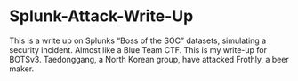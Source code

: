 # Splunk-Attack-Write-Up
This is a write up on Splunks “Boss of the SOC” datasets, simulating a security incident. Almost like a Blue Team CTF. This is my write-up for BOTSv3. Taedonggang, a North Korean group, have attacked Frothly, a beer maker.
